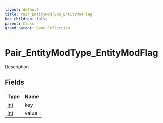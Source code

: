 ```yaml
---
layout: default
title: Pair_EntityModType_EntityModFlag
has_children: false
parent: Class
grand_parent: Game Reflection
---
```

# Pair_EntityModType_EntityModFlag
Description 

## Fields

| Type | Name |
|:----------|:--------------|
| [int](/riftbreaker-wiki/docs/game-reflection/enums/int/) | key |
| [int](/riftbreaker-wiki/docs/game-reflection/enums/int/) | value |

